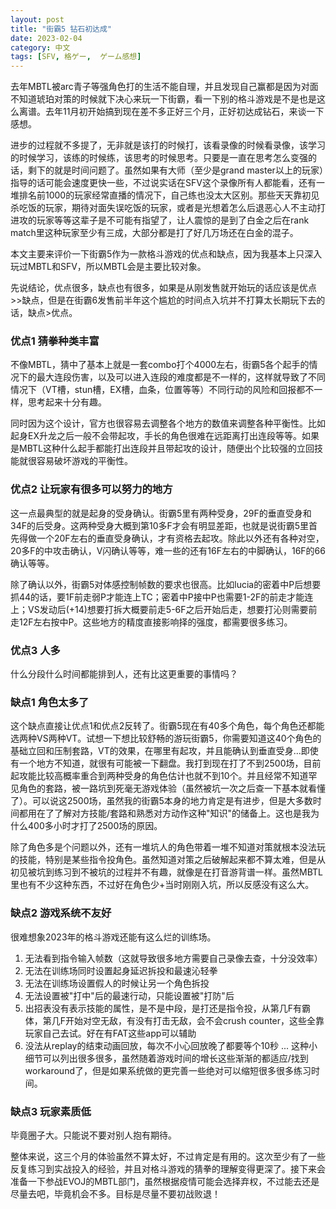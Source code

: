 ```yaml
---
layout: post
title: "街霸5 钻石初达成"
date: 2023-02-04
category: 中文
tags: [SFV, 格ゲー,  ゲーム感想]
---
```


去年MBTL被arc青子等强角色打的生活不能自理，并且发现自己赢都是因为对面不知道琥珀对策的时候就下决心来玩一下街霸，看一下别的格斗游戏是不是也是这么离谱。去年11月初开始搞到现在差不多正好三个月，正好初达成钻石，来谈一下感想。

进步的过程就不多提了，无非就是该打的时候打，该看录像的时候看录像，该学习的时候学习，该练的时候练，该思考的时候思考。只要是一直在思考怎么变强的话，剩下的就是时间问题了。虽然如果有大师（至少是grand master以上的玩家）指导的话可能会速度更快一些，不过说实话在SFV这个录像所有人都能看，还有一堆排名前1000的玩家经常直播的情况下，自己练也没太大区别。那些天天靠初见杀吃饭的玩家，期待对面失误吃饭的玩家，或者是光想着怎么后退恶心人不主动打进攻的玩家等等这辈子是不可能有指望了，让人震惊的是到了白金之后在rank match里这种玩家至少有三成，大部分都是打了好几万场还在白金的混子。

本文主要来评价一下街霸5作为一款格斗游戏的优点和缺点，因为我基本上只深入玩过MBTL和SFV，所以MBTL会是主要比较对象。

先说结论，优点很多，缺点也有很多，如果是从刚发售就开始玩的话应该是优点>>缺点，但是在街霸6发售前半年这个尴尬的时间点入坑并不打算太长期玩下去的话，缺点>优点。

### 优点1 猜拳种类丰富
不像MBTL，猜中了基本上就是一套combo打个4000左右，街霸5各个起手的情况下的最大连段伤害，以及可以进入连段的难度都是不一样的，这样就导致了不同情况下（VT槽，stun槽，EX槽，血条，位置等等）不同行动的风险和回报都不一样，思考起来十分有趣。

同时因为这个设计，官方也很容易去调整各个地方的数值来调整各种平衡性。比如起身EX升龙之后一般不会带起攻，手长的角色很难在远距离打出连段等等。如果是MBTL这种什么起手都能打出连段并且带起攻的设计，随便出个比较强的立回技能就很容易破坏游戏的平衡性。

### 优点2 让玩家有很多可以努力的地方
这一点最典型的就是起身的受身确认。街霸5里有两种受身，29F的垂直受身和34F的后受身。这两种受身大概到第10多F才会有明显差距，也就是说街霸5里首先得做一个20F左右的垂直受身确认，才有资格去起攻。除此以外还有各种对空，20多F的中攻击确认，V闪确认等等，难一些的还有16F左右的中脚确认，16F的66确认等等。

除了确认以外，街霸5对体感控制帧数的要求也很高。比如lucia的密着中P后想要抓44的话，要1F前走弱P才能连上TC；密着中P接中P也需要1-2F的前走才能连上；VS发动后(+14)想要打拆大概要前走5-6F之后开始后走，想要打沁则需要前走12F左右按中P。这些地方的精度直接影响择的强度，都需要很多练习。

### 优点3 人多
什么分段什么时间都能排到人，还有比这更重要的事情吗？


### 缺点1 角色太多了
这个缺点直接让优点1和优点2反转了。街霸5现在有40多个角色，每个角色还都能选两种VS两种VT。试想一下想比较舒畅的游玩街霸5，你需要知道这40个角色的基础立回和压制套路，VT的效果，在哪里有起攻，并且能确认到垂直受身...即使有一个地方不知道，就很有可能被一下翻盘。我打到现在打了不到2500场，目前起攻能比较高概率重合到两种受身的角色估计也就不到10个。并且经常不知道罕见角色的套路，被一路坑到死毫无游戏体验（虽然被坑一次之后查一下基本就看懂了）。可以说这2500场，虽然我的街霸5本身的地力肯定是有进步，但是大多数时间都用在了了解对方技能/套路和熟悉对方动作这种"知识"的储备上。这也是我为什么400多小时才打了2500场的原因。

除了角色多是个问题以外，还有一堆坑人的角色带着一堆不知道对策就根本没法玩的技能，特别是某些指令投角色。虽然知道对策之后破解起来都不算太难，但是从初见被坑到练习到不被坑的过程并不有趣，就像是在打音游背谱一样。虽然MBTL里也有不少这种东西，不过好在角色少+当时刚刚入坑，所以反感没有这么大。

### 缺点2 游戏系统不友好
很难想象2023年的格斗游戏还能有这么烂的训练场。
1. 无法看到指令输入帧数（这就导致很多地方需要自己录像去查，十分没效率）
2. 无法在训练场同时设置起身延迟拆投和最速沁轻拳
3. 无法在训练场设置假人的时候让另一个角色拆投
4. 无法设置被"打中"后的最速行动，只能设置被"打防"后
5. 出招表没有表示技能的属性，是不是中段，是打还是指令投，从第几F有霸体，第几F开始对空无敌，有没有打击无敌，会不会crush counter，这些全靠玩家自己去试。好在有FAT这些app可以辅助
6. 没法从replay的结束动画回放，每次不小心回放晚了都要等个10秒
...
这种小细节可以列出很多很多，虽然随着游戏时间的增长这些渐渐的都适应/找到workaround了，但是如果系统做的更完善一些绝对可以缩短很多很多练习时间。

### 缺点3 玩家素质低
毕竟圈子大。只能说不要对别人抱有期待。


整体来说，这三个月的体验虽然不算太好，不过肯定是有用的。这次至少有了一些反复练习到实战投入的经验，并且对格斗游戏的猜拳的理解变得更深了。接下来会准备一下参战EVOJ的MBTL部门，虽然根据疫情可能会选择弃权，不过能去还是尽量去吧，毕竟机会不多。目标是尽量不要初战败退！